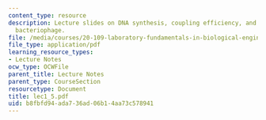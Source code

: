 ```yaml
---
content_type: resource
description: Lecture slides on DNA synthesis, coupling efficiency, and a refactoring
  bacteriophage.
file: /media/courses/20-109-laboratory-fundamentals-in-biological-engineering-fall-2007/b8fbfd94ada736ad06b14aa73c578941_lec1_5.pdf
file_type: application/pdf
learning_resource_types:
- Lecture Notes
ocw_type: OCWFile
parent_title: Lecture Notes
parent_type: CourseSection
resourcetype: Document
title: lec1_5.pdf
uid: b8fbfd94-ada7-36ad-06b1-4aa73c578941
---
```

